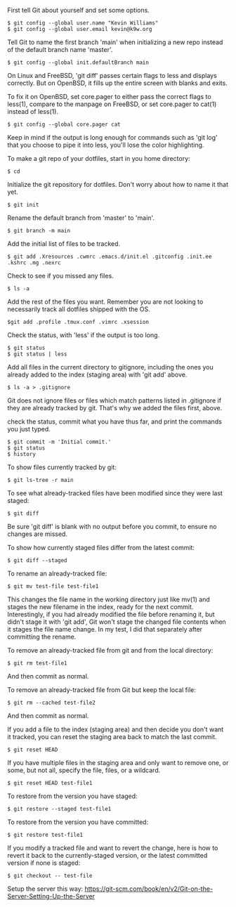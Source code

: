 First tell Git about yourself and set some options.

```
$ git config --global user.name "Kevin Williams"
$ git config --global user.email kevin@k9w.org
```

Tell Git to name the first branch 'main' when initializing a new repo
instead of the default branch name 'master'.

```
$ git config --global init.defaultBranch main
```

On Linux and FreeBSD, 'git diff' passes certain flags to less and
displays correctly. But on OpenBSD, it fills up the entire screen with
blanks and exits.

To fix it on OpenBSD, set core.pager to either pass the correct flags
to less(1), compare to the manpage on FreeBSD, or set core.pager to
cat(1) instead of less(1).

```
$ git config --global core.pager cat
```

Keep in mind if the output is long enough for commands such as 'git
log' that you choose to pipe it into less, you'll lose the color
highlighting.


To make a git repo of your dotfiles, start in you home directory:

```
$ cd
```

Initialize the git repository for dotfiles. Don't worry about how to
name it that yet.

```
$ git init
```

Rename the default branch from 'master' to 'main'.

```
$ git branch -m main
```

Add the initial list of files to be tracked.

```
$ git add .Xresources .cwmrc .emacs.d/init.el .gitconfig .init.ee .kshrc .mg .nexrc
```

Check to see if you missed any files.

```
$ ls -a
```

Add the rest of the files you want. Remember you are not looking to
necessarily track all dotfiles shipped with the OS.

```
$git add .profile .tmux.conf .vimrc .xsession
```

Check the status, with 'less' if the output is too long.

```
$ git status
$ git status | less
```

Add all files in the current directory to gitignore, including the
ones you already added to the index (staging area) with 'git add'
above.

```
$ ls -a > .gitignore
```

Git does not ignore files or files which match patterns listed in
.gitignore if they are already tracked by git. That's why we added the
files first, above.

check the status, commit what you have thus far, and print the
commands you just typed.

```
$ git commit -m 'Initial commit.'
$ git status
$ history
```

To show files currently tracked by git:

```
$ git ls-tree -r main
```

To see what already-tracked files have been modified since they were
last staged:

```
$ git diff
```

Be sure 'git diff' is blank with no output before you commit, to
ensure no changes are missed.

To show how currently staged files differ from the latest commit:

```
$ git diff --staged
```


To rename an already-tracked file:

```
$ git mv test-file test-file1
```

This changes the file name in the working directory just like mv(1)
and stages the new filename in the index, ready for the next commit.
Interestingly, if you had already modified the file before renaming
it, but didn't stage it with 'git add', Git won't stage the changed
file contents when it stages the file name change. In my test, I did
that separately after committing the rename.


To remove an already-tracked file from git and from the local directory:

```
$ git rm test-file1
```

And then commit as normal.


To remove an already-tracked file from Git but keep the local file:

```
$ git rm --cached test-file2
```

And then commit as normal.


If you add a file to the index (staging area) and then decide you
don't want it tracked, you can reset the staging area back to match
the last commit.

```
$ git reset HEAD
```

If you have multiple files in the staging area and only want to remove
one, or some, but not all, specify the file, files, or a wildcard.

```
$ git reset HEAD test-file1
```

To restore from the version you have staged:

```
$ git restore --staged test-file1
```

To restore from the version you have committed:

```
$ git restore test-file1
```

If you modify a tracked file and want to revert the change, here is how
to revert it back to the currently-staged version, or the latest
committed version if none is staged:

```
$ git checkout -- test-file
```


Setup the server this way:
<https://git-scm.com/book/en/v2/Git-on-the-Server-Setting-Up-the-Server>

